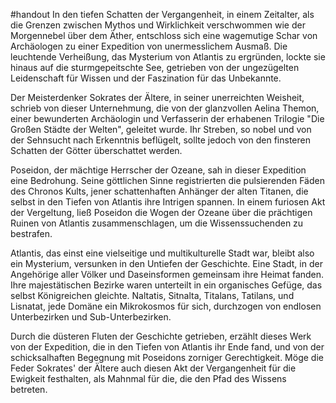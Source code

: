 #handout 
In den tiefen Schatten der Vergangenheit, in einem Zeitalter, als die Grenzen zwischen Mythos und Wirklichkeit verschwommen wie der Morgennebel über dem Äther, entschloss sich eine wagemutige Schar von Archäologen zu einer Expedition von unermesslichem Ausmaß. Die leuchtende Verheißung, das Mysterium von Atlantis zu ergründen, lockte sie hinaus auf die sturmgepeitschte See, getrieben von der ungezügelten Leidenschaft für Wissen und der Faszination für das Unbekannte.

Der Meisterdenker Sokrates der Ältere, in seiner unerreichten Weisheit, schrieb von dieser Unternehmung, die von der glanzvollen Aelina Themon, einer bewunderten Archäologin und Verfasserin der erhabenen Trilogie "Die Großen Städte der Welten", geleitet wurde. Ihr Streben, so nobel und von der Sehnsucht nach Erkenntnis beflügelt, sollte jedoch von den finsteren Schatten der Götter überschattet werden.

Poseidon, der mächtige Herrscher der Ozeane, sah in dieser Expedition eine Bedrohung. Seine göttlichen Sinne registrierten die pulsierenden Fäden des Chronos Kults, jener schattenhaften Anhänger der alten Titanen, die selbst in den Tiefen von Atlantis ihre Intrigen spannen. In einem furiosen Akt der Vergeltung, ließ Poseidon die Wogen der Ozeane über die prächtigen Ruinen von Atlantis zusammenschlagen, um die Wissenssuchenden zu bestrafen.

Atlantis, das einst eine vielseitige und multikulturelle Stadt war, bleibt also ein Mysterium, versunken in den Untiefen der Geschichte. Eine Stadt, in der Angehörige aller Völker und Daseinsformen gemeinsam ihre Heimat fanden. Ihre majestätischen Bezirke waren unterteilt in ein organisches Gefüge, das selbst Königreichen gleichte. Naltatis, Sitnalta, Titalans, Tatilans, und Lisnatat, jede Domäne ein Mikrokosmos für sich, durchzogen von endlosen Unterbezirken und Sub-Unterbezirken.

Durch die düsteren Fluten der Geschichte getrieben, erzählt dieses Werk von der Expedition, die in den Tiefen von Atlantis ihr Ende fand, und von der schicksalhaften Begegnung mit Poseidons zorniger Gerechtigkeit. Möge die Feder Sokrates' der Ältere auch diesen Akt der Vergangenheit für die Ewigkeit festhalten, als Mahnmal für die, die den Pfad des Wissens betreten.